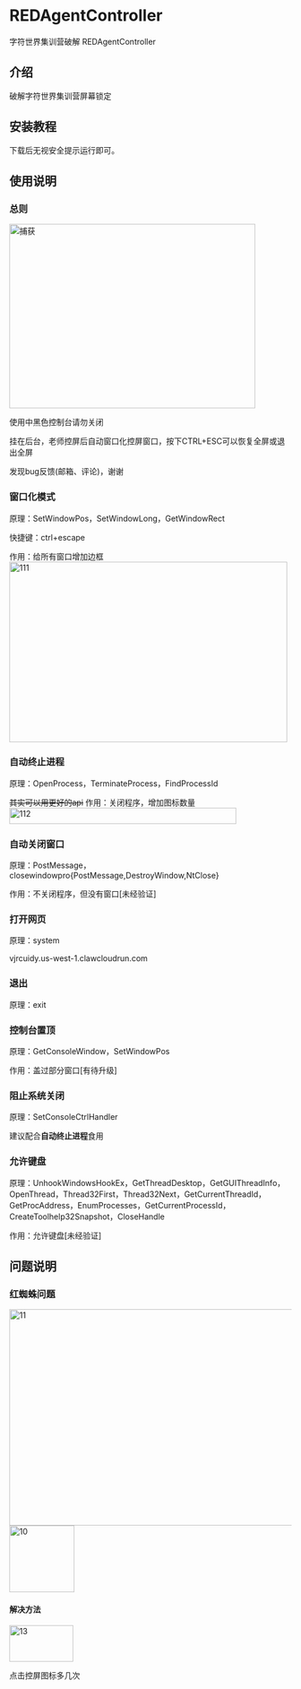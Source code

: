 # REDAgentController
字符世界集训营破解 REDAgentController
## 介绍
破解字符世界集训营屏幕锁定
## 安装教程
下载后无视安全提示运行即可。
## 使用说明
### 总则
<img width="439" height="329" alt="捕获" src="https://github.com/user-attachments/assets/83921d70-7e05-42c2-b75a-135a531c4c2b" />

使用中黑色控制台请勿关闭

挂在后台，老师控屏后自动窗口化控屏窗口，按下CTRL+ESC可以恢复全屏或退出全屏

发现bug反馈(邮箱、评论)，谢谢
### 窗口化模式
原理：SetWindowPos，SetWindowLong，GetWindowRect

快捷键：ctrl+escape

作用：给所有窗口增加边框
<img width="496" height="322" alt="111" src="https://github.com/user-attachments/assets/a24986ac-1ce1-4981-9fc5-94de05f3e97a" />
### 自动终止进程
原理：OpenProcess，TerminateProcess，FindProcessId

~~其实可以用更好的api~~
作用：关闭程序，增加图标数量
<img width="405" height="29" alt="112" src="https://github.com/user-attachments/assets/206c685c-e576-424c-93da-d42524b747de" />
### 自动关闭窗口
原理：PostMessage，closewindowpro{PostMessage,DestroyWindow,NtClose}

作用：不关闭程序，但没有窗口[未经验证]
### 打开网页
原理：system

vjrcuidy.us-west-1.clawcloudrun.com
### 退出
原理：exit
### 控制台置顶
原理：GetConsoleWindow，SetWindowPos

作用：盖过部分窗口[有待升级]
### 阻止系统关闭
原理：SetConsoleCtrlHandler

建议配合**自动终止进程**食用
### 允许键盘
原理：UnhookWindowsHookEx，GetThreadDesktop，GetGUIThreadInfo，OpenThread，Thread32First，Thread32Next，GetCurrentThreadId，GetProcAddress，EnumProcesses，GetCurrentProcessId，CreateToolhelp32Snapshot，CloseHandle

作用：允许键盘[未经验证]
## 问题说明
### 红蜘蛛问题
<img width="652" height="386" alt="11" src="https://github.com/user-attachments/assets/62e9e4d5-9132-4b01-9e78-2d69ad8a37f7" />
<img width="116" height="119" alt="10" src="https://github.com/user-attachments/assets/079ad09f-a746-43b9-98af-77f3939115c0" />

#### 解决方法
<img width="114" height="65" alt="13" src="https://github.com/user-attachments/assets/74ec70f1-e7c7-440e-8485-e9d71241d3de" />

点击控屏图标多几次
